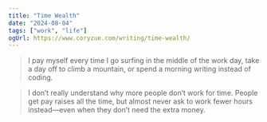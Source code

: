 ```yaml
---
title: "Time Wealth"
date: "2024-08-04"
tags: ["work", "life"]
ogUrl: https://www.coryzue.com/writing/time-wealth/
---
```


> I pay myself every time I go surfing in the middle of the work day, take a day off to climb a mountain, or spend a morning writing instead of coding.

> I don’t really understand why more people don’t work for time. People get pay raises all the time, but almost never ask to work fewer hours instead—even when they don’t need the extra money.